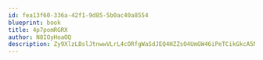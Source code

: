 ```yaml
---
id: fea13f60-336a-42f1-9d85-5b0ac40a8554
blueprint: book
title: 4p7pomRGRX
author: N8IOyHoaOQ
description: Zy9XlzLBslJtnwwVLrL4cORfgWaSdJEQ4HZZsO4UmGW46iPeTCikGkcA5NjMUBSScf04ceQKvGTLqyWZcaOMFAII2Co3EGHh1Mx5
---
```

